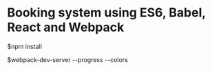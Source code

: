 # Booking system using ES6, Babel, React and Webpack

$npm install

$webpack-dev-server --progress --colors

